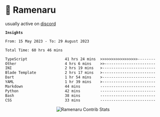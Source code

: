 # 🍜 Ramenaru

usually active on <a href="https://discordapp.com/users/503291004200157185">discord</a> 

**`Insights`**

<!--START_SECTION:waka-->

```txt
From: 15 May 2023 - To: 29 August 2023

Total Time: 60 hrs 46 mins

TypeScript                 41 hrs 24 mins  >>>>>>>>>>>>>>>>>--------   68.14 %
Other                      4 hrs 6 mins    >>-----------------------   06.75 %
INI                        2 hrs 19 mins   >------------------------   03.82 %
Blade Template             2 hrs 17 mins   >------------------------   03.78 %
Dart                       1 hr 54 mins    >------------------------   03.15 %
YAML                       1 hr 39 mins    >------------------------   02.73 %
Markdown                   44 mins         -------------------------   01.21 %
Python                     42 mins         -------------------------   01.16 %
Bash                       38 mins         -------------------------   01.06 %
CSS                        33 mins         -------------------------   00.91 %
```

<!--END_SECTION:waka-->

<div style="text-align: center;">
   <img align="center" src="https://github-readme-streak-stats.herokuapp.com/?user=Ramenaru&theme=dark&card_width=520" alt="Ramenaru Contrib Stats" />
</div>




